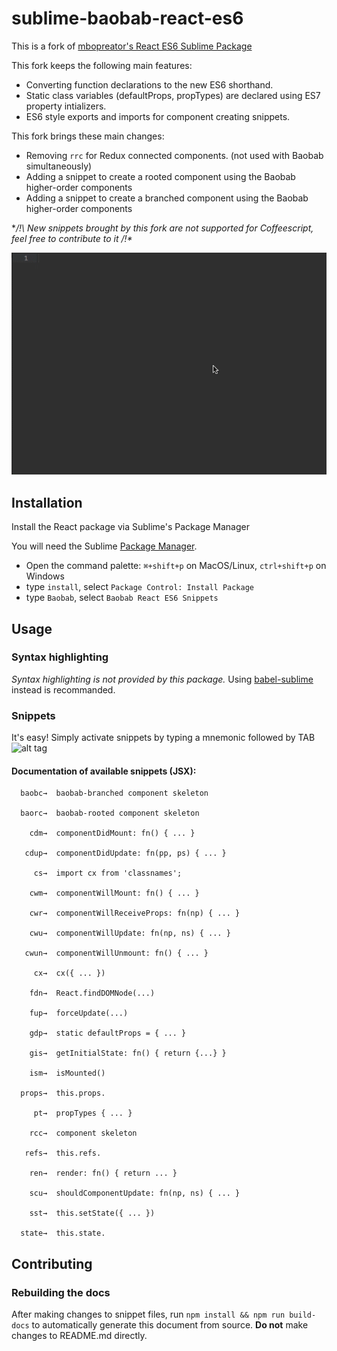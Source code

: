
# sublime-baobab-react-es6
This is a fork of
[mbopreator's React ES6 Sublime Package](https://github.com/mboperator/sublime-react-es6)

This fork keeps the following main features:
- Converting function declarations to the new ES6 shorthand.
- Static class variables (defaultProps, propTypes) are declared using ES7 property intializers.
- ES6 style exports and imports for component creating snippets.


This fork brings these main changes:
- Removing `rrc` for Redux connected components. (not used with Baobab simultaneously)
- Adding a snippet to create a rooted component using the Baobab higher-order components
- Adding a snippet to create a branched component using the Baobab higher-order components

**/!\ New snippets brought by this fork are not supported for Coffeescript,
feel free to contribute to it /!\**

![alt tag](https://raw.githubusercontent.com/luccitan/sublime-baobab-react-es6/master/docs/img/sr-baorc-out.gif)

## Installation
Install the React package via Sublime's Package Manager

You will need the Sublime [Package Manager](https://sublime.wbond.net/installation).
- Open the command palette: `⌘+shift+p` on MacOS/Linux, `ctrl+shift+p` on Windows
- type `install`, select `Package Control: Install Package`
- type `Baobab`, select `Baobab React ES6 Snippets`

## Usage
### Syntax highlighting
*Syntax highlighting is not provided by this package.* Using
[babel-sublime](https://github.com/babel/babel-sublime) instead is recommanded.
### Snippets
It's easy! Simply activate snippets by typing a mnemonic followed by TAB
![alt tag](https://raw.githubusercontent.com/mboperator/sublime-react/master/docs/img/sr-snippets-out.gif)
#### Documentation of available snippets (JSX):
```
  baobc→  baobab-branched component skeleton

  baorc→  baobab-rooted component skeleton

    cdm→  componentDidMount: fn() { ... }

   cdup→  componentDidUpdate: fn(pp, ps) { ... }

     cs→  import cx from 'classnames';

    cwm→  componentWillMount: fn() { ... }

    cwr→  componentWillReceiveProps: fn(np) { ... }

    cwu→  componentWillUpdate: fn(np, ns) { ... }

   cwun→  componentWillUnmount: fn() { ... }

     cx→  cx({ ... })

    fdn→  React.findDOMNode(...)

    fup→  forceUpdate(...)

    gdp→  static defaultProps = { ... } 

    gis→  getInitialState: fn() { return {...} } 

    ism→  isMounted()

  props→  this.props.

     pt→  propTypes { ... }

    rcc→  component skeleton

   refs→  this.refs.

    ren→  render: fn() { return ... }

    scu→  shouldComponentUpdate: fn(np, ns) { ... }

    sst→  this.setState({ ... })

  state→  this.state.

```

## Contributing

### Rebuilding the docs

After making changes to snippet files, run `npm install && npm run build-docs` to automatically
generate this document from source. **Do not** make changes to README.md directly.
